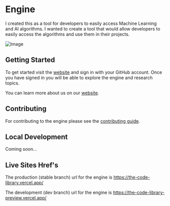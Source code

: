 # Engine

I created this as a tool for developers to easily access Machine Learning and AI algorithms. I wanted to create a tool that would allow developers to easily access the algorithms and use them in their projects.

![Image](https://cdn.discordapp.com/attachments/1055666441103360011/1097325787385962546/e36c7c5f-618d-4c35-9469-318307922478.png)

## Getting Started

To get started visit the [website](https://the-code-library.vercel.app) and sign in with your GitHub account. Once you have signed in you will be able to explore the engine and research topics.

You can learn more about us on our [website](https://the-code-library.vercel.app/about).

## Contributing

For contributing to the engine please see the [contributing guide](https://the-code-library.vercel.app/contributing).

## Local Development

Coming soon...

## Live Sites Href's

The production (stable branch) url for the engine is https://the-code-library.vercel.app/

The development (dev branch) url for the engine is https://the-code-library-preview.vercel.app/
